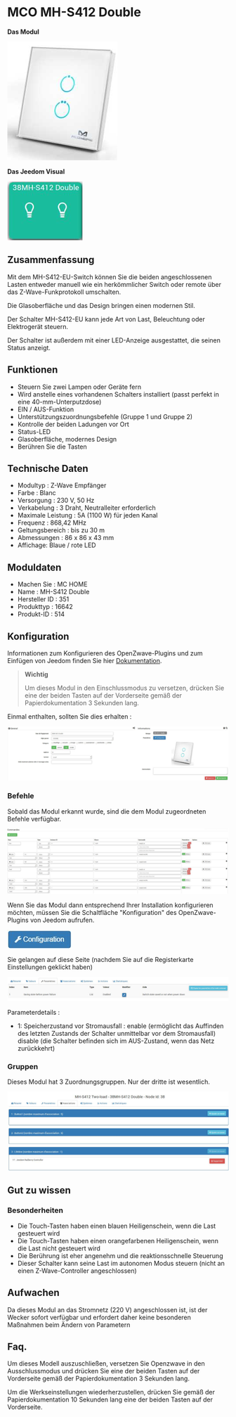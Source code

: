 # MCO MH-S412 Double

**Das Modul**

![module](images/mco.mhs412/module.jpg)

**Das Jeedom Visual**

![vuedefaut1](images/mco.mhs412/vuedefaut1.jpg)

## Zusammenfassung

Mit dem MH-S412-EU-Switch können Sie die beiden angeschlossenen Lasten entweder manuell wie ein herkömmlicher Switch oder remote über das Z-Wave-Funkprotokoll umschalten.

Die Glasoberfläche und das Design bringen einen modernen Stil.

Der Schalter MH-S412-EU kann jede Art von Last, Beleuchtung oder Elektrogerät steuern.

Der Schalter ist außerdem mit einer LED-Anzeige ausgestattet, die seinen Status anzeigt.

## Funktionen

-   Steuern Sie zwei Lampen oder Geräte fern
-   Wird anstelle eines vorhandenen Schalters installiert (passt perfekt in eine 40-mm-Unterputzdose)
-   EIN / AUS-Funktion
-   Unterstützungszuordnungsbefehle (Gruppe 1 und Gruppe 2)
-   Kontrolle der beiden Ladungen vor Ort
-   Status-LED
-   Glasoberfläche, modernes Design
-   Berühren Sie die Tasten

## Technische Daten

-   Modultyp : Z-Wave Empfänger
-   Farbe : Blanc
-   Versorgung : 230 V, 50 Hz
-   Verkabelung : 3 Draht, Neutralleiter erforderlich
-   Maximale Leistung : 5A (1100 W) für jeden Kanal
-   Frequenz : 868,42 MHz
-   Geltungsbereich : bis zu 30 m
-   Abmessungen : 86 x 86 x 43 mm
-   Affichage: Blaue / rote LED

## Moduldaten

-   Machen Sie : MC HOME
-   Name : MH-S412 Double
-   Hersteller ID : 351
-   Produkttyp : 16642
-   Produkt-ID : 514

## Konfiguration

Informationen zum Konfigurieren des OpenZwave-Plugins und zum Einfügen von Jeedom finden Sie hier [Dokumentation](https://doc.jeedom.com/de_DE/plugins/automation%20protocol/openzwave/).

> **Wichtig**
>
> Um dieses Modul in den Einschlussmodus zu versetzen, drücken Sie eine der beiden Tasten auf der Vorderseite gemäß der Papierdokumentation 3 Sekunden lang.

Einmal enthalten, sollten Sie dies erhalten :

![Plugin Zwave](images/mco.mhs412/information.jpg)

### Befehle

Sobald das Modul erkannt wurde, sind die dem Modul zugeordneten Befehle verfügbar.

![Befehle](images/mco.mhs412/commandes.jpg)

Wenn Sie das Modul dann entsprechend Ihrer Installation konfigurieren möchten, müssen Sie die Schaltfläche "Konfiguration" des OpenZwave-Plugins von Jeedom aufrufen.

![Konfiguration plugin Zwave](images/plugin/bouton_configuration.jpg)

Sie gelangen auf diese Seite (nachdem Sie auf die Registerkarte Einstellungen geklickt haben)

![Config1](images/mco.mhs412/config1.jpg)

Parameterdetails :

-   1: Speicherzustand vor Stromausfall : enable (ermöglicht das Auffinden des letzten Zustands der Schalter unmittelbar vor dem Stromausfall) disable (die Schalter befinden sich im AUS-Zustand, wenn das Netz zurückkehrt)

### Gruppen

Dieses Modul hat 3 Zuordnungsgruppen. Nur der dritte ist wesentlich.

![Groupe](images/mco.mhs412/groupe.jpg)

## Gut zu wissen

### Besonderheiten

- Die Touch-Tasten haben einen blauen Heiligenschein, wenn die Last gesteuert wird
- Die Touch-Tasten haben einen orangefarbenen Heiligenschein, wenn die Last nicht gesteuert wird
- Die Berührung ist eher angenehm und die reaktionsschnelle Steuerung
- Dieser Schalter kann seine Last im autonomen Modus steuern (nicht an einen Z-Wave-Controller angeschlossen)

## Aufwachen

Da dieses Modul an das Stromnetz (220 V) angeschlossen ist, ist der Wecker sofort verfügbar und erfordert daher keine besonderen Maßnahmen beim Ändern von Parametern

## Faq.

Um dieses Modell auszuschließen, versetzen Sie Openzwave in den Ausschlussmodus und drücken Sie eine der beiden Tasten auf der Vorderseite gemäß der Papierdokumentation 3 Sekunden lang.

Um die Werkseinstellungen wiederherzustellen, drücken Sie gemäß der Papierdokumentation 10 Sekunden lang eine der beiden Tasten auf der Vorderseite.
